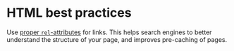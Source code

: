 HTML best practices
===================

Use [proper `rel`-attributes](http://microformats.org/wiki/existing-rel-values) for links. This helps search engines to better understand the structure of your page, and improves pre-caching of pages.
